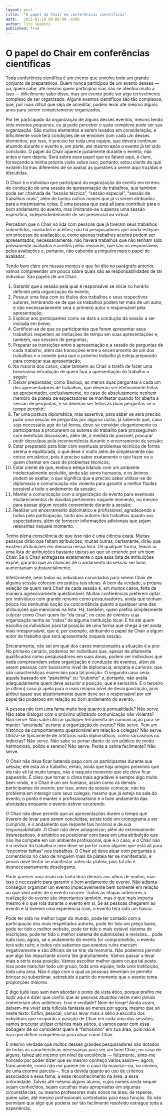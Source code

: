 ```yaml
---
layout:	post
title: 	"O papel do Chair em conferências científicas"
date:	2021-01-18 00:00:00 -0300
author:	Tito Spadini
published: true
---
```


# O papel do Chair em conferências científicas

Toda conferência científica é um evento que envolve todo um grande conjunto de preparativos. Quem nunca participou de um evento desses — ou, quem sabe, até mesmo quem participou mas não se atentou muito a isso — dificilmente sabe disso, mas um evento pode ser algo terrivelmente complexo de ser organizado. Alguns eventos científicos são tão complexos, que, por mais difícil que seja de acreditar, podem levar até mesmo alguns anos para serem completamente organizados.

Por ter participado da organização de alguns desses eventos, mesmo tendo sido eventos pequenos, eu já pude perceber o quão complexa pode ser sua organização. São muitos elementos a serem levados em consideração, e dificilmente você terá condições de se envolver com cada um desses elementos; por isso, é preciso ter toda uma equipe, que deverá continuar atuando durante o evento e, em parte, até mesmo após o evento já ter sido concluído. O papel do Chair aparece justamente durante o evento; não antes e nem depois. Será sobre esse papel que eu falarei aqui, é claro, fornecendo a minha própria visão sobre isso; portanto, estou ciente de que existem formas diferentes de se avaliar as questões a serem aqui trazidas e discutidas.

O Chair é o indivíduo que participará da organização do evento em termos de condução de uma sessão de apresentação de trabalhos, que também pode ser chamada de “sessão técnica”, “sessão especial”, “sessão de trabalhos orais”, além de tantos outros nomes que já vi serem atribuídos para a mesmíssima coisa. É uma pessoa que está ali para contribuir para o bom andamento do evento, mas limitando-se a apenas uma sessão específica, independentemente de ser presencial ou virtual.

Percebam que o Chair só lida com pessoas que já tiveram seus trabalhos submetidos, avaliados e aceitos; não há pesquisadores que ainda estejam em processo de avaliação; e, como apenas trabalhos aceitos podem ser apresentados, necessariamente, não haverá trabalhos que não tenham sido previamente avaliados e aceitos pelos revisores, que são os responsáveis pelas avaliações e, portanto, não cabendo a ninguém mais o papel de avaliador.

Tendo bem claro em nossas mentes o que foi dito no parágrafo anterior, vamos compreender um pouco sobre quais são as responsabilidades de tal indivíduo. São papéis de um Chair:

1. Garantir que a sessão pela qual é responsável se inicie no horário definido pela organização do evento;
2. Possuir uma lista com os títulos dos trabalhos e seus respectivos autores, lembrando-se de que os trabalhos podem ter mais de um autor, e não necessariamente será o primeiro autor o responsável pela apresentação;
3. Explicar aos participantes como se dará a condução da sessão a ser iniciada em breve;
4. Certificar-se de que os participantes que forem apresentar seus trabalhos respeitem as limitações de tempo em suas apresentações e, também, nas sessões de perguntas;
5. Preparar as transições entre a apresentação e a sessão de perguntas de cada trabalho, além das transições entre o encerramento de um dos trabalhos e o convite para que o próximo trabalho já esteja preparado para começar sua apresentação;
6. Na maioria dos casos, cabe também ao Chair a tarefa de fazer uma brevíssima introdução de quem fará a apresentação do trabalho a seguir;
7. Deixar preparadas, como Backup, ao menos duas perguntas a cada um dos apresentadores de trabalhos, que deverão ser efetivamente feitas ao apresentador, exclusivamente, no caso de absolutamente nenhum membro da plateia de espectadores se manifestar quando for aberta a sessão de perguntas, e só deverão ser feitas as duas perguntas se o tempo permitir;
8. Ter uma postura diplomática, mas assertiva, para saber se será preciso pular uma sessão de perguntas por alguma razão, já sabendo que, caso seja necessário agir de tal forma, deve-se convidar elegantemente os participantes a procurarem os autores do trabalho para prosseguirem com eventuais discussões, além de, à medida do possível, procurar pedir desculpas pela inconveniência durante o encerramento da sessão;
9. Estar preparado para lidar com eventuais problemas técnicos de forma serena e equilibrada, o que deve ir muito além de simplesmente não entrar em pânico, pois é preciso saber exatamente o que fazer ou a quem chamar em caso de problemas técnicos;
10. Estar ciente de que, embora esteja lidando com um ambiente intelectualmente evoluído, ainda são seres humanos, e os ânimos podem se exaltar, o que significa que é preciso saber utilizar-se de diplomacia e comunicação não violenta para garantir a melhor fluidez possível a todo o andamento da sessão;
11. Manter a comunicação com a organização do evento para eventuais esclarecimentos de dúvidas pertinentes naquele momento, ou mesmo para passar algum recado conveniente durante a sessão;
12. Realizar um encerramento diplomático e profissional, agradecendo a todos pela participação, tanto aos autores dos trabalhos quanto aos espectadores, além de fornecer informações adicionais que sejam relevantes naquele momento.

Tenho plena consciência de que isso não é uma ciência exata. Muitas pessoas dirão que faltam atribuições; muitas outras, certamente, dirão que existem atribuições em demasia nessa lista. De qualquer forma, temos aí uma lista de atribuições bastante típicas ao que se entende por um bom Chair. Se o Chair entregasse exatamente o que essa lista de atribuições expõe, garanto que as chances de o andamento da sessão ser bom aumentariam substancialmente.

Infelizmente, nem todos os indivíduos convidados para serem Chair de alguma sessão colocam em prática tais ideias. A bem da verdade, a própria seleção de quem será Chair de cada sessão é, em muitos casos, feita de maneira agressivamente questionável. Muitas conferências preferem optar por indivíduos com grande renome como pesquisadores, ainda que tenham pouca (ou nenhuma) noção ou concordância quanto a qualquer uma das atribuições que mencionei na lista. Há, também, quem prefira simplesmente colocar como Chair quem for “da casa”, no caso de eventos cuja organização tenha as “mãos” de alguma instituição local. E há até quem escolha os indivíduos para tal posição de uma forma que chega a ser ainda mais irresponsável, que é, por exemplo, atribuindo o papel de Chair a algum autor de trabalho que será apresentado naquela sessão.

Sinceramente, não sei em qual dos casos mencionados a situação é a pior. No primeiro cenário, podemos ter indivíduos que, apesar de altamente qualificados como pesquisadores em suas áreas, podem ser indivíduos que nada compreendem sobre organização e condução de eventos, além de serem pessoas com baixíssimo nível de diplomacia, empatia e carisma, que são características essenciais para tal posição. O segundo caso seria aquele baseado em “panelinha” ou “clubinho” e, portanto, não avalia adequadamente quem deve assumir a posição, que é seríssima. E o terceiro (e último) caso já apela para o mais relapso nível de desorganização, pois atribui quase que aleatoriamente quem deve ser o responsável por um papel tão poderoso em relação ao bom andamento do evento.

A pessoa não tem uma fama muito boa quanto à pontualidade? Não serve. Não sabe dialogar com o próximo utilizando comunicação não violenta? Não serve. Não sabe utilizar qualquer ferramenta de comunicação para se manter “antenada” perante a organização do evento? Não serve. Tem um histórico de comportamento questionável em relação a colegas? Não serve. Utiliza-se tipicamente de artifícios nada diplomáticos, como sarcasmos ou indiretas? Não serve. Não sabe se portar diante de um público de modo harmonioso, polido e sereno? Não serve. Perde a calma facilmente? Não serve.

O Chair não deve ficar batendo papo com os participantes durante sua sessão; ele está ali a trabalho, então, ainda que haja amigos próximos que ele não vê há muito tempo, não é naquele momento que ele deve ficar papeando. É claro que tornar o clima mais agradável é sempre algo muito bem-vindo, e o Chair é um ser humano, assim como os demais participantes do evento; por isso, antes da sessão começar, não há problema em interagir com seus colegas, mesmo que já esteja na sala do evento; o ponto é manter o profissionalismo e o bom andamento das atividades enquanto o evento estiver ocorrendo.

O Chair não deve permitir que as apresentações durem o tempo que tiverem de levar para serem concluídas; existe todo um cronograma a ser cumprido, e o andamento que respeite tais horários é de sua responsabilidade. O Chair não deve antagonizar; além de extremamente desrespeitoso, é antiético se posicionar com base em uma atribuição que não lhe compete em um ambiente profissional, que é o caso, e o Chair não é o revisor do trabalho e nem deve se portar como alguém que está ali para “encontrar falhas” nos trabalhos. O Chair só deve atuar com perguntas e comentários no caso de ninguém mais da plateia ter se manifestado, e jamais deve tentar se manifestar antes da plateia, pois tal ato é desnecessariamente deselegante.

Pode parecer uma visão um tanto dura demais aos olhos de muitos, mas isso é necessário para garantir o bom andamento do evento. Não adianta conseguir organizar um evento impecavelmente bem somente em relação ao que vem antes de o evento ocorrer. Todas as etapas anteriores à realização do evento são importantes também, mas o que mais importa mesmo é o que rola durante o evento em si. Se as pessoas chegarem ao evento e lá tiverem uma experiência ruim, o evento terá sido um fiasco.

Pode ter sido no melhor lugar do mundo, pode ter contado com a participação dos mais respeitados autores, pode ter tido um preço baixo, pode ter tido o melhor website, pode ter tido o mais estável sistema de inscrições, pode ter tido o melhor sistema de submissões e revisões… pode tudo isso; agora, se o andamento do evento for comprometido, o evento terá sido ruim; e todos nós sabemos que eventos ruins marcam negativamente e são difíceis de se tirar da memória. Não podemos permitir que algo tão impactante ocorra tão gratuitamente. Vamos passar a levar mais a sério essa posição. Vamos escolher melhor quem ocupa tal posto. Isso pode manchar todo um grupo, toda uma equipe, toda uma instituição, toda uma área. Não é algo com o qual as pessoas deveriam se permitir brincar ou subestimar, sobretudo a partir do momento que o evento toma proporções maiores.

E digo tudo isso sem nem abordar o ponto de vista ético, porque prefiro me iludir aqui e dizer que confio que as pessoas atuantes neste meio jamais cometeriam atos antiéticos. Isso é verdade? Nem de longe! Ainda assim, deixem-me viver esta ridícula fantasia ao menos por agora, mesmo que só neste texto. Enfim, pessoal, vamos levar mais a sério a escolha dos indivíduos que ocuparão a posição de Chair em cada uma das sessões; vamos procurar utilizar critérios mais sérios, e vamos parar com essa bobagem de só considerar quem é “famosinho” em sua área, pois não é isso que define competência para atuar como Chair.

É mesmo verdade que muitos desses grandes pesquisadores são dotados de todas as características necessárias para ser um bom Chair; no caso de alguns, talvez até mesmo em nível de excelência — felizmente, sinto-me honrado por poder dizer que eu mesmo conheço vários assim—; agora, francamente, como não me parece ser o caso da maioria—ou, no mínimo, de uma enorme parcela—, fica a dúvida quanto ao uso de critérios associados a essa fama, a esse reconhecimento na área, a essa notoriedade. Talvez até mesmo alguns alunos, cujos nomes ainda sequer sejam conhecidos, sejam escolhas mais apropriadas em algumas circunstâncias, ou mesmo professores mais novos na área; de repente, quem sabe, até mesmo profissionais contratados para essa função. Só não permitam que algo que poderia ser tão facilmente resolvido estrague toda a experiência.